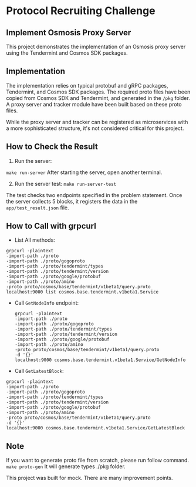 # Protocol Recruiting Challenge

## Implement Osmosis Proxy Server

This project demonstrates the implementation of an Osmosis proxy server using the Tendermint and Cosmos SDK packages.

## Implementation

The implementation relies on typical protobuf and gRPC packages, Tendermint, and Cosmos SDK packages. The required proto files have been copied from Cosmos SDK and Tendermint, and generated in the `/pkg` folder. A proxy server and tracker module have been built based on these proto files.

While the proxy server and tracker can be registered as microservices with a more sophisticated structure, it's not considered critical for this project.

## How to Check the Result

1. Run the server:

`make run-server`
After starting the server, open another terminal.

2. Run the server test:
   `make run-server-test`

The test checks two endpoints specified in the problem statement. Once the server collects 5 blocks, it registers the data in the `app/test_result.json` file.

## How to Call with grpcurl

- List All methods:

```
grpcurl -plaintext
-import-path ./proto
-import-path ./proto/gogoproto
-import-path ./proto/tendermint/types
-import-path ./proto/tendermint/version
-import-path ./proto/google/protobuf
-import-path ./proto/amino
-proto proto/cosmos/base/tendermint/v1beta1/query.proto
localhost:9000 list cosmos.base.tendermint.v1beta1.Service
```

- Call `GetNodeInfo` endpoint:
  ```
  grpcurl -plaintext
  -import-path ./proto
  -import-path ./proto/gogoproto
  -import-path ./proto/tendermint/types
  -import-path ./proto/tendermint/version
  -import-path ./proto/google/protobuf
  -import-path ./proto/amino
  -proto proto/cosmos/base/tendermint/v1beta1/query.proto
  -d '{}'
  localhost:9000 cosmos.base.tendermint.v1beta1.Service/GetNodeInfo
  ```
- Call `GetLatestBlock`:

```
grpcurl -plaintext
-import-path ./proto
-import-path ./proto/gogoproto
-import-path ./proto/tendermint/types
-import-path ./proto/tendermint/version
-import-path ./proto/google/protobuf
-import-path ./proto/amino
-proto proto/cosmos/base/tendermint/v1beta1/query.proto
-d '{}'
localhost:9000 cosmos.base.tendermint.v1beta1.Service/GetLatestBlock
```

## Note

If you want to generate proto file from scratch, please run follow command.
`make proto-gen`
It will generate types ./pkg folder.

This project was built for mock. There are many improvement points. 

